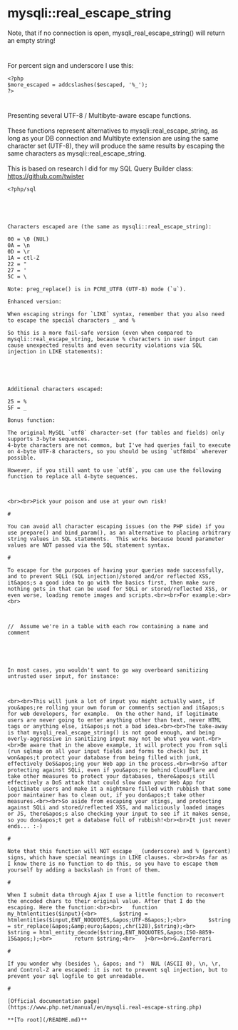 # mysqli::real_escape_string



Note, that if no connection is open, mysqli_real_escape_string() will return an empty string!  

#

For percent sign and underscore I use this:<br>

```
<?php
$more_escaped = addcslashes($escaped, '%_');
?>
```
  

#

Presenting several UTF-8 / Multibyte-aware escape functions.<br><br>These functions represent alternatives to mysqli::real_escape_string, as long as your DB connection and Multibyte extension are using the same character set (UTF-8), they will produce the same results by escaping the same characters as mysqli::real_escape_string.<br><br>This is based on research I did for my SQL Query Builder class:<br>https://github.com/twister

```
<?php/sql



```
<?php
/**
 * Returns a string with backslashes before characters that need to be escaped.
 * As required by MySQL and suitable for multi-byte character sets
 * Characters encoded are NUL (ASCII 0), \n, \r, \, ', ", and ctrl-Z.
 *
 * @param string $string String to add slashes to
 * @return $string with `\` prepended to reserved characters 
 *
 * @author Trevor Herselman
 */
if (function_exists('mb_ereg_replace'))
{
    function mb_escape(string $string)
    {
        return mb_ereg_replace('[\x00\x0A\x0D\x1A\x22\x27\x5C]', '\\\0', $string);
    }
} else {
    function mb_escape(string $string)
    {
        return preg_replace('~[\x00\x0A\x0D\x1A\x22\x27\x5C]~u', '\\\$0', $string);
    }
}

?>
```


Characters escaped are (the same as mysqli::real_escape_string):

00 = \0 (NUL)
0A = \n
0D = \r
1A = ctl-Z
22 = "
27 = '
5C = \

Note: preg_replace() is in PCRE_UTF8 (UTF-8) mode (`u`).

Enhanced version:

When escaping strings for `LIKE` syntax, remember that you also need to escape the special characters _ and %

So this is a more fail-safe version (even when compared to mysqli::real_escape_string, because % characters in user input can cause unexpected results and even security violations via SQL injection in LIKE statements):



```
<?php

/**
 * Returns a string with backslashes before characters that need to be escaped.
 * As required by MySQL and suitable for multi-byte character sets
 * Characters encoded are NUL (ASCII 0), \n, \r, \, ', ", and ctrl-Z.
 * In addition, the special control characters % and _ are also escaped,
 * suitable for all statements, but especially suitable for `LIKE`.
 *
 * @param string $string String to add slashes to
 * @return $string with `\` prepended to reserved characters 
 *
 * @author Trevor Herselman
 */
if (function_exists('mb_ereg_replace'))
{
    function mb_escape(string $string)
    {
        return mb_ereg_replace('[\x00\x0A\x0D\x1A\x22\x25\x27\x5C\x5F]', '\\\0', $string);
    }
} else {
    function mb_escape(string $string)
    {
        return preg_replace('~[\x00\x0A\x0D\x1A\x22\x25\x27\x5C\x5F]~u', '\\\$0', $string);
    }
}

?>
```


Additional characters escaped:

25 = %
5F = _

Bonus function:

The original MySQL `utf8` character-set (for tables and fields) only supports 3-byte sequences.
4-byte characters are not common, but I've had queries fail to execute on 4-byte UTF-8 characters, so you should be using `utf8mb4` wherever possible.

However, if you still want to use `utf8`, you can use the following function to replace all 4-byte sequences.



```
<?php
// Modified from: https://stackoverflow.com/a/24672780/2726557
function mysql_utf8_sanitizer(string $str)
{
    return preg_replace('/[\x{10000}-\x{10FFFF}]/u', "\xEF\xBF\xBD", $str);
}
?>
```
<br><br>Pick your poison and use at your own risk!  

#

You can avoid all character escaping issues (on the PHP side) if you use prepare() and bind_param(), as an alternative to placing arbitrary string values in SQL statements.  This works because bound parameter values are NOT passed via the SQL statement syntax.  

#

To escape for the purposes of having your queries made successfully, and to prevent SQLi (SQL injection)/stored and/or reflected XSS, it&apos;s a good idea to go with the basics first, then make sure nothing gets in that can be used for SQLi or stored/reflected XSS, or even worse, loading remote images and scripts.<br><br>For example:<br><br>

```
<?php
     
     // Assume this is a simple comments form with a name and comment.

     $name = mysqli_real_escape_string($conn, $_POST['name']);
     $comments = mysqli_real_escape_string($conn, $_POST['comments']);

     // Here is where most of the action happens.  But see note below
     // on dumping back out from the database

     // We should use the ENT_QUOTES flag second parameter...
     $name = htmlspecialchars($name);
     $comments = htmlspecialchars($comments);

     $insert_sql = "INSERT INTO tbl_comments ( c_id, c_name, c_comments ) VALUES ( DEFAULT, '" . $name . "', '" . $comments . "')";

     $res = mysqli_query($conn, $insert_sql);
     if ( $res === false ) {
          // Something went wrong, handle it
     }

     // Now output page showing comments
?>
```


//  Assume we're in a table with each row containing a name and comment



```
<?php
     
     $res = mysqli_query($conn, "SELECT c_name, c_comments FROM tbl_comments ORDER BY c_name ASC");

     if ( $res === false )
          // Something went wrong

     // Or as you like...
     while ( $row = mysqli_fetch_array($res, MYSQLI_BOTH) ) {
          
          // This will output safe HTML entities if they went in
          // They will be displayed, but not interpreted
          echo "&lt;tr&gt;&lt;td&gt;" . $row['c_name'] . "&lt;/td&gt;";
          echo "&lt;td&gt;" . $row['c_comments'] . "&lt;/td&gt;&lt;/tr&gt;";

          // BUT, if you make this mistake...
          echo "&lt;tr&gt;&lt;td&gt;" . htmlspecialchars_decode($row['c_name']) . "&lt;/td&gt;";
          echo "&lt;td&gt;" . htmlspecialchars_decode($row['c_comments']) . "&lt;/td&gt;&lt;/tr&gt;";

          // ... then your entities will reflect back as the characters, so
          // input such as this: "&gt;&lt;img src=x onerror=alert('xss')&gt;
          // will display the 'xss' in an alert box in the browser.
     }

     mysqli_free_result($res);
     mysqli_close($conn);
?>
```


In most cases, you wouldn't want to go way overboard sanitizing untrusted user input, for instance:



```
<?php
     $my_input = htmlspecialchars( strip_tags($_POST['foo']) );
?>
```
<br><br>This will junk a lot of input you might actually want, if you&apos;re rolling your own forum or comments section and it&apos;s for web developers, for example.  On the other hand, if legitimate users are never going to enter anything other than text, never HTML tags or anything else, it&apos;s not a bad idea.<br><br>The take-away is that mysqli_real_escape_string() is not good enough, and being overly-aggressive in sanitizing input may not be what you want.<br><br>Be aware that in the above example, it will protect you from sqli (run sqlmap on all your input fields and forms to check) but it won&apos;t protect your database from being filled with junk, effectively DoS&apos;ing your Web app in the process.<br><br>So after protecting against SQLi, even if you&apos;re behind CloudFlare and take other measures to protect your databases, there&apos;s still effectively a DoS attack that could slow down your Web App for legitimate users and make it a nightmare filled with rubbish that some poor maintainer has to clean out, if you don&apos;t take other measures.<br><br>So aside from escaping your stings, and protecting against SQLi and stored/reflected XSS, and maliciously loaded images or JS, there&apos;s also checking your input to see if it makes sense, so you don&apos;t get a database full of rubbish!<br><br>It just never ends... :-)  

#

Note that this function will NOT escape _ (underscore) and % (percent) signs, which have special meanings in LIKE clauses. <br><br>As far as I know there is no function to do this, so you have to escape them yourself by adding a backslash in front of them.  

#

When I submit data through Ajax I use a little function to reconvert the encoded chars to their original value. After that I do the escaping. Here the function:<br><br>   function my_htmlentities($input){<br>       $string = htmlentities($input,ENT_NOQUOTES,&apos;UTF-8&apos;);<br>       $string = str_replace(&apos;&amp;euro;&apos;,chr(128),$string);<br>       $string = html_entity_decode($string,ENT_NOQUOTES,&apos;ISO-8859-15&apos;);<br>       return $string;<br>   }<br><br>G.Zanferrari  

#

If you wonder why (besides \, &apos; and ")  NUL (ASCII 0), \n, \r, and Control-Z are escaped: it is not to prevent sql injection, but to prevent your sql logfile to get unreadable.  

#

[Official documentation page](https://www.php.net/manual/en/mysqli.real-escape-string.php)

**[To root](/README.md)**